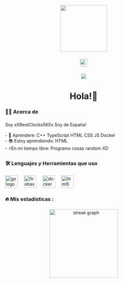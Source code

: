 <div align="center">
  <img height="150" src="https://i.pinimg.com/736x/ed/b7/78/edb7786c0cb6aa4476f760ec8a375ab2.jpg"  />
</div>

###

<div align="center">
  <a href="https://stackoverflow.com/users/23679351" target="_blank">
    <img src="https://img.shields.io/static/v1?message=Stackoverflow&logo=stackoverflow&label=&color=FE7A16&logoColor=white&labelColor=&style=for-the-badge" height="25" alt="stackoverflow logo"  />
  </a>
</div>

###

<div align="center">
  <img src="https://visitor-badge.laobi.icu/badge?page_id=xXBestClocks56Xx.xXBestClocks56Xx&"  />
</div>

###

<h1 align="center">Hola!👋</h1>

###

<h3 align="left">👩‍💻  Acerca de</h3>

###

<p align="left">Soy xXBestClocks56Xx Soy de España!<br><br>- 🔭 Aprendere: C++ TypeScript HTML CSS JS Docker<br>- 📚 Estoy aprendiendo: HTML<br>- ⚡En mi tiempo libre: Programo cosas random XD</p>

###

<h3 align="left">🛠 Lenguajes y Herramientas que uso</h3>

###

<div align="left">
  <img src="https://cdn.jsdelivr.net/gh/devicons/devicon/icons/go/go-original-wordmark.svg" height="40" alt="go logo"  />
  <img width="12" />
  <img src="https://cdn.jsdelivr.net/gh/devicons/devicon/icons/firebase/firebase-plain-wordmark.svg" height="40" alt="firebase logo"  />
  <img width="12" />
  <img src="https://cdn.jsdelivr.net/gh/devicons/devicon/icons/docker/docker-plain-wordmark.svg" height="40" alt="docker logo"  />
  <img width="12" />
  <img src="https://cdn.jsdelivr.net/gh/devicons/devicon/icons/html5/html5-original.svg" height="40" alt="html5 logo"  />
</div>

###

<h3 align="left">🔥   Mis estadisticas :</h3>

###

<div align="center">
  <img src="https://streak-stats.demolab.com?user=xXBestClocks56Xx&locale=en&mode=daily&theme=dark&hide_border=false&border_radius=5&order=3" height="220" alt="streak graph"  />
</div>

###
